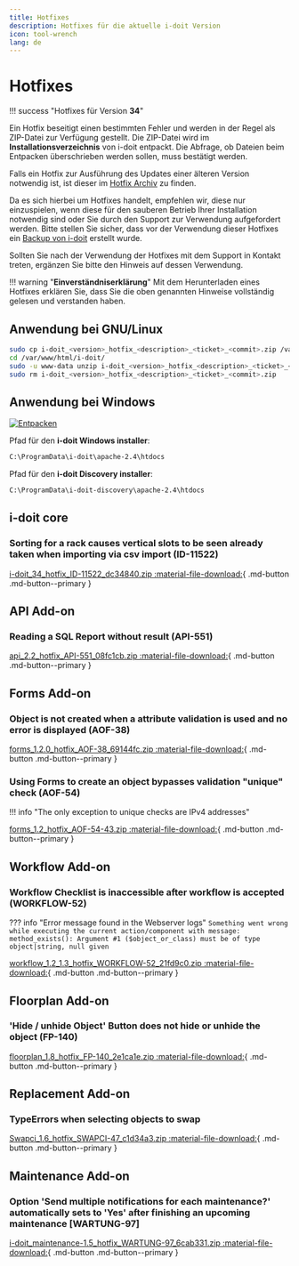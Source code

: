 ```yaml
---
title: Hotfixes
description: Hotfixes für die aktuelle i-doit Version
icon: tool-wrench
lang: de
---
```


# Hotfixes

!!! success "Hotfixes für Version **34**"

Ein Hotfix beseitigt einen bestimmten Fehler und werden in der Regel als ZIP-Datei zur Verfügung gestellt. Die ZIP-Datei wird im **Installationsverzeichnis** von i-doit entpackt. Die Abfrage, ob Dateien beim Entpacken überschrieben werden sollen, muss bestätigt werden.

Falls ein Hotfix zur Ausführung des Updates einer älteren Version notwendig ist, ist dieser im [Hotfix Archiv](hotfix-archiv/index.md) zu finden.

Da es sich hierbei um Hotfixes handelt, empfehlen wir, diese nur einzuspielen, wenn diese für den sauberen Betrieb Ihrer Installation notwendig sind oder Sie durch den Support zur Verwendung aufgefordert werden. Bitte stellen Sie sicher, dass vor der Verwendung dieser Hotfixes ein [Backup von i-doit](../../wartung-und-betrieb/daten-sichern-und-wiederherstellen/index.md) erstellt wurde.

Sollten Sie nach der Verwendung der Hotfixes mit dem Support in Kontakt treten, ergänzen Sie bitte den Hinweis auf dessen Verwendung.

!!! warning "**Einverständniserklärung**"
    Mit dem Herunterladen eines Hotfixes erklären Sie, dass Sie die oben genannten Hinweise vollständig gelesen und verstanden haben.

## Anwendung bei GNU/Linux

```sh
sudo cp i-doit_<version>_hotfix_<description>_<ticket>_<commit>.zip /var/www/html/i-doit/
cd /var/www/html/i-doit/
sudo -u www-data unzip i-doit_<version>_hotfix_<description>_<ticket>_<commit>.zip
sudo rm i-doit_<version>_hotfix_<description>_<ticket>_<commit>.zip
```

## Anwendung bei Windows

[![Entpacken](../../assets/images/de/administration/hotfixes/example-windows-zip.png)](../../assets/images/de/administration/hotfixes/example-windows-zip.png)

Pfad für den **i-doit Windows installer**:

```txt
C:\ProgramData\i-doit\apache-2.4\htdocs
```

Pfad für den **i-doit Discovery installer**:

```txt
C:\ProgramData\i-doit-discovery\apache-2.4\htdocs
```

## i-doit core

### Sorting for a rack causes vertical slots to be seen already taken when importing via csv import (ID-11522)

[i-doit_34_hotfix_ID-11522_dc34840.zip :material-file-download:](../../assets/downloads/hotfixes/34/i-doit_34_hotfix_ID-11522_dc34840.zip){ .md-button .md-button--primary }

## API Add-on

### Reading a SQL Report without result (API-551)

[api_2.2_hotfix_API-551_08fc1cb.zip :material-file-download:](../../assets/downloads/hotfixes/api/api_2.2_hotfix_API-551_08fc1cb.zip){ .md-button .md-button--primary }

## Forms Add-on

### Object is not created when a attribute validation is used and no error is displayed (AOF-38)

[forms_1.2.0_hotfix_AOF-38_69144fc.zip :material-file-download:](../../assets/downloads/hotfixes/forms/forms_1.2.0_hotfix_AOF-38_69144fc.zip){ .md-button .md-button--primary }

### Using Forms to create an object bypasses validation "unique" check (AOF-54)

!!! info "The only exception to unique checks are IPv4 addresses"

[forms_1.2_hotfix_AOF-54-43.zip :material-file-download:](../../assets/downloads/hotfixes/forms/forms_1.2_hotfix_AOF-54-43.zip){ .md-button .md-button--primary }

## Workflow Add-on

### Workflow Checklist is inaccessible after workflow is accepted (WORKFLOW-52)

??? info "Error message found in the Webserver logs"
    ```
    Something went wrong while executing the current action/component with message: method_exists(): Argument #1 ($object_or_class) must be of type object|string, null given
    ```

[workflow_1.2_1.3_hotfix_WORKFLOW-52_21fd9c0.zip :material-file-download:](../../assets/downloads/hotfixes/workflow/workflow_1.2_1.3_hotfix_WORKFLOW-52_21fd9c0.zip){ .md-button .md-button--primary }

## Floorplan Add-on

### 'Hide / unhide Object' Button does not hide or unhide the object (FP-140)

[floorplan_1.8_hotfix_FP-140_2e1ca1e.zip :material-file-download:](../../assets/downloads/hotfixes/floorplan/floorplan_1.8_hotfix_FP-140_2e1ca1e.zip){ .md-button .md-button--primary }

## Replacement Add-on

### TypeErrors when selecting objects to swap

[Swapci_1.6_hotfix_SWAPCI-47_c1d34a3.zip :material-file-download:](../../assets/downloads/hotfixes/swap-ci/Swapci_1.6_hotfix_SWAPCI-47_c1d34a3.zip){ .md-button .md-button--primary }

## Maintenance Add-on

### Option 'Send multiple notifications for each maintenance?' automatically sets to 'Yes' after finishing an upcoming maintenance [WARTUNG-97]

[i-doit_maintenance-1.5_hotfix_WARTUNG-97_6cab331.zip :material-file-download:](../../assets/downloads/hotfixes/maintenance/i-doit_maintenance-1.5_hotfix_WARTUNG-97_6cab331.zip){ .md-button .md-button--primary }
